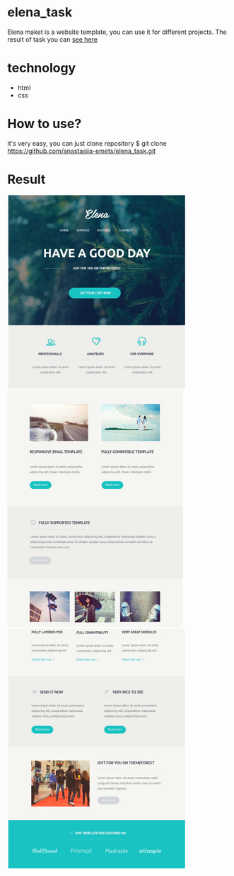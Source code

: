 # elena_task

Elena maket is a website template, you can use it for different projects.
The result of task you can [see here](https://anastasiia-emets.github.io/elena_task/)
# technology
- html
- css
# How to use?
it's very easy, you can just сlone repository 
$ git clone https://github.com/anastasiia-emets/elena_task.git
# Result
![alt text](https://github.com/anastasiia-emets/elena_task/blob/master/Untitled.png)
![alt text](https://github.com/anastasiia-emets/elena_task/blob/master/Untitled1.png)
![alt text](https://github.com/anastasiia-emets/elena_task/blob/master/Untitled3.png)




